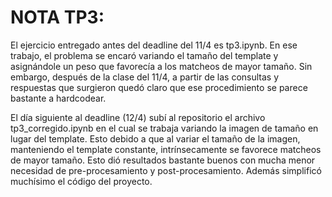 # NOTA TP3:

El ejercicio entregado antes del deadline del 11/4 es tp3.ipynb. En ese trabajo, el problema se encaró variando el tamaño del template y asignándole un peso que favorecía a los matcheos de mayor tamaño. Sin embargo, después de la clase del 11/4, a partir de las consultas y respuestas que surgieron quedó claro que ese procedimiento se parece bastante a hardcodear.

El día siguiente al deadline (12/4) subí al repositorio el archivo tp3_corregido.ipynb en el cual se trabaja variando la imagen de tamaño en lugar del template. Esto debido a que al variar el tamaño de la imagen, manteniendo el template constante, intrínsecamente se favorece matcheos de mayor tamaño. Esto dió resultados bastante buenos con mucha menor necesidad de pre-procesamiento y post-procesamiento. Además simplificó muchísimo el código del proyecto.
